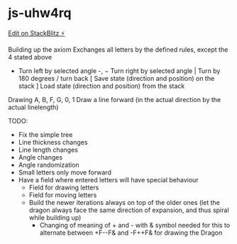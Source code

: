 # js-uhw4rq

[Edit on StackBlitz ⚡️](https://stackblitz.com/edit/js-uhw4rq)

Building up the axiom
  Exchanges all letters by the defined rules, except the 4 stated above
  +   Turn left by selected angle
  -, −   Turn right by selected angle
  |   Turn by 180 degrees / turn back
  [   Save state (direction and position) on the stack
  ]   Load state (direction and position) from the stack

Drawing
  A, B, F, G, 0, 1   Draw a line forward (in the actual direction by the actual linelength)


TODO:
  - Fix the simple tree
  - Line thickness changes
  - Line length changes
  - Angle changes
  - Angle randomization
  - Small letters only move forward
  - Have a field where entered letters will have special behaviour
    - Field for drawing letters
    - Field for moving letters
    - Build the newer iterations always on top of the older ones (let the dragon always face the same direction of expansion, and thus spiral while building up)
      - Changing of meaning of + and - with & symbol needed for this to alternate between +F--F& and -F++F& for drawing the Dragon